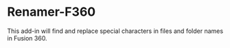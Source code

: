 # Renamer-F360
This add-in will find and replace special characters in files and folder names in Fusion 360.
